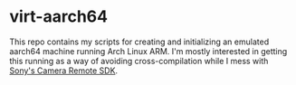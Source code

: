 # virt-aarch64
This repo contains my scripts for creating and initializing an emulated aarch64 machine running Arch Linux ARM. I'm mostly interested in getting this running as a way of avoiding cross-compilation while I mess with [Sony's Camera Remote SDK](https://support.d-imaging.sony.co.jp/app/sdk/en/index.html).
